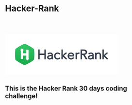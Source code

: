 # Hacker-Rank
<br>
<br>

<img src = "hack.png"></img>

## This is the Hacker Rank 30 days coding challenge!


